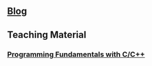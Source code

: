 ## [Blog](/blog)

## Teaching Material

### [Programming Fundamentals with C/C++](/programming-fundamentals-cpp)

